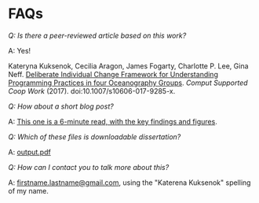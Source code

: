 # FAQs

*Q: Is there a peer-reviewed article based on this work?*

A: Yes!

Kateryna Kuksenok, Cecilia Aragon, James Fogarty, Charlotte P. Lee, Gina Neff. [Deliberate Individual Change Framework for Understanding Programming Practices in four Oceanography Groups](https://rd.springer.com/article/10.1007/s10606-017-9285-x?wt_mc=Internal.Event.1.SEM.ArticleAuthorOnlineFirst
). *Comput Supported Coop Work* (2017). doi:10.1007/s10606-017-9285-x.

*Q: How about a short blog post?*

A: [This one is a 6-minute read, with the key findings and figures](https://medium.com/hci-design-at-uw/code-work-in-science-how-it-changes-and-why-it-matters-how-we-talk-about-change-fecd33471b0).

*Q: Which of these files is downloadable dissertation?*

A: [output.pdf](output.pdf)

*Q: How can I contact you to talk more about this?*

A: firstname.lastname@gmail.com, using the "Katerena Kuksenok" spelling of my name.
